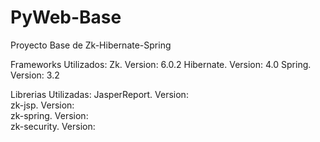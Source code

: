 PyWeb-Base
==========

Proyecto Base de Zk-Hibernate-Spring

Frameworks Utilizados:
Zk.		Version:	6.0.2
Hibernate.	Version:	4.0
Spring.	Version:	3.2

Librerias Utilizadas:
JasperReport.	Version:	
zk-jsp.		Version:	
zk-spring.		Version:	
zk-security.	Version:	
